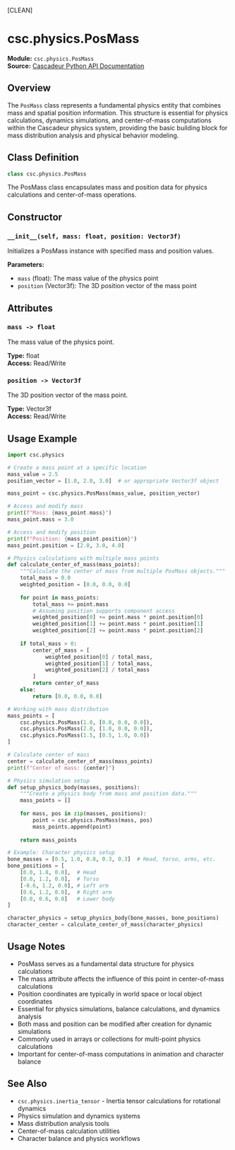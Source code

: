 [CLEAN]

# csc.physics.PosMass

**Module:** `csc.physics.PosMass`  
**Source:** [Cascadeur Python API Documentation](https://cascadeur.com/python-api/_generate/csc.physics.PosMass.html)

## Overview

The `PosMass` class represents a fundamental physics entity that combines mass and spatial position information. This structure is essential for physics calculations, dynamics simulations, and center-of-mass computations within the Cascadeur physics system, providing the basic building block for mass distribution analysis and physical behavior modeling.

## Class Definition

```python
class csc.physics.PosMass
```

The PosMass class encapsulates mass and position data for physics calculations and center-of-mass operations.

## Constructor

### `__init__(self, mass: float, position: Vector3f)`

Initializes a PosMass instance with specified mass and position values.

**Parameters:**
- `mass` (float): The mass value of the physics point
- `position` (Vector3f): The 3D position vector of the mass point

## Attributes

### `mass -> float`

The mass value of the physics point.

**Type:** float  
**Access:** Read/Write

### `position -> Vector3f`

The 3D position vector of the mass point.

**Type:** Vector3f  
**Access:** Read/Write

## Usage Example

```python
import csc.physics

# Create a mass point at a specific location
mass_value = 2.5
position_vector = [1.0, 2.0, 3.0]  # or appropriate Vector3f object

mass_point = csc.physics.PosMass(mass_value, position_vector)

# Access and modify mass
print(f"Mass: {mass_point.mass}")
mass_point.mass = 3.0

# Access and modify position
print(f"Position: {mass_point.position}")
mass_point.position = [2.0, 3.0, 4.0]

# Physics calculations with multiple mass points
def calculate_center_of_mass(mass_points):
    """Calculate the center of mass from multiple PosMass objects."""
    total_mass = 0.0
    weighted_position = [0.0, 0.0, 0.0]
    
    for point in mass_points:
        total_mass += point.mass
        # Assuming position supports component access
        weighted_position[0] += point.mass * point.position[0]
        weighted_position[1] += point.mass * point.position[1]
        weighted_position[2] += point.mass * point.position[2]
    
    if total_mass > 0:
        center_of_mass = [
            weighted_position[0] / total_mass,
            weighted_position[1] / total_mass,
            weighted_position[2] / total_mass
        ]
        return center_of_mass
    else:
        return [0.0, 0.0, 0.0]

# Working with mass distribution
mass_points = [
    csc.physics.PosMass(1.0, [0.0, 0.0, 0.0]),
    csc.physics.PosMass(2.0, [1.0, 0.0, 0.0]),
    csc.physics.PosMass(1.5, [0.5, 1.0, 0.0])
]

# Calculate center of mass
center = calculate_center_of_mass(mass_points)
print(f"Center of mass: {center}")

# Physics simulation setup
def setup_physics_body(masses, positions):
    """Create a physics body from mass and position data."""
    mass_points = []
    
    for mass, pos in zip(masses, positions):
        point = csc.physics.PosMass(mass, pos)
        mass_points.append(point)
    
    return mass_points

# Example: Character physics setup
bone_masses = [0.5, 1.0, 0.8, 0.3, 0.3]  # Head, torso, arms, etc.
bone_positions = [
    [0.0, 1.8, 0.0],  # Head
    [0.0, 1.2, 0.0],  # Torso
    [-0.6, 1.2, 0.0], # Left arm
    [0.6, 1.2, 0.0],  # Right arm
    [0.0, 0.6, 0.0]   # Lower body
]

character_physics = setup_physics_body(bone_masses, bone_positions)
character_center = calculate_center_of_mass(character_physics)
```

## Usage Notes

- PosMass serves as a fundamental data structure for physics calculations
- The mass attribute affects the influence of this point in center-of-mass calculations
- Position coordinates are typically in world space or local object coordinates
- Essential for physics simulations, balance calculations, and dynamics analysis
- Both mass and position can be modified after creation for dynamic simulations
- Commonly used in arrays or collections for multi-point physics calculations
- Important for center-of-mass computations in animation and character balance

## See Also

- `csc.physics.inertia_tensor` - Inertia tensor calculations for rotational dynamics
- Physics simulation and dynamics systems
- Mass distribution analysis tools
- Center-of-mass calculation utilities
- Character balance and physics workflows